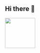## Hi there 👋

<a href="URL_REDIRECT" target="blank"><img align="center" src="[URL_TO_YOUR_IMAGE](https://thecodinglove.com/content/047/YutrGA2.webm)" height="100" /></a>
